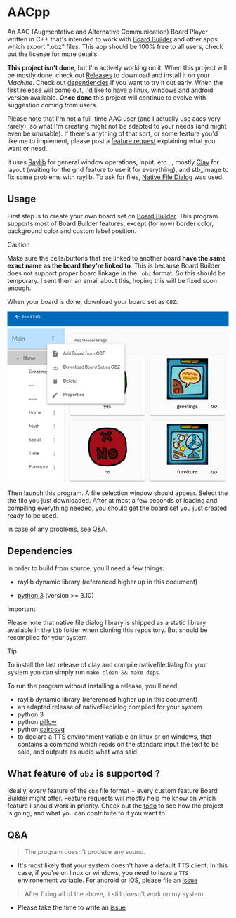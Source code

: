 
# AACpp

An AAC (Augmentative and Alternative Communication) Board Player written in C++
that's intended to work with [Board Builder](https://app.globalsymbols.com/en/)
and other apps which export ".obz" files. This app should be 100% free to all
users, check out the license for more details.

**This project isn't done**, but I'm actively working on it. When this project
will be mostly done, check out
[Releases](https://github.com/DaApppooo/AACpp/releases) to download and install
it on your *Machine*. Check out [dependencies](#deps) if you want to
try it out early. When the first release will come out, I'd like to have a
linux, windows and android version available. **Once done** this project will
continue to evolve with suggestion coming from users.

Please note that I'm not a full-time AAC user (and I actually use aacs very
rarely), so what I'm creating might not be adapted to your needs (and might
even be unusable). If there's anything of that sort, or some feature you'd like
me to implement, please post a [feature request](https://github.com/DaApppooo/AACpp/issues/new?assignees=DaApppooo&labels=&projects=&template=feature-request.md&title=)
explaining what you want or need.

It uses [Raylib](https://github.com/raysan5/raylib/) for general window
operations, input, etc..., mostly [Clay](https://github.com/nicbarker/clay) for
layout (waiting for the grid feature to use it for everything), and stb_image
to fix some problems with raylib. To ask for files,
[Native File Dialog](https://github.com/mlabbe/nativefiledialog) was used.

## Usage

First step is to create your own board set on
[Board Builder](https://app.globalsymbols.com/en/). This program supports most
of Board Builder features, except (for now) border color, background color and
custom label position.

> [!CAUTION]
> Make sure the cells/buttons that are linked to another board **have the same
> exact name as the board they're linked to**. This is because Board Builder
> does not support proper board linkage in the `.obz` format. So this should be
> temporary. I sent them an email about this, hoping this will be fixed soon
> enough.

When your board is done, download your board set as `OBZ`:

![Clicking on the "Download Board set as OBZ"](doc/tuto0.png)

Then launch this program. A file selection window should appear. Select the
the file you just downloaded. After at most a few seconds of loading and
compiling everything needed, you should get the board set you just created
ready to be used.

In case of any problems, see [Q&A](#qna).

<a name="deps" />

## Dependencies

In order to build from source, you'll need a few things:

- raylib dynamic library (referenced higher up in this document)

- [python 3](https://www.python.org/downloads/) (version >= 3.10)

> [!IMPORTANT]
> Please note that native file dialog library is shipped as a static
  library available in the `lib` folder when cloning this repository. But
  should be recompiled for your system

> [!TIP]
> To install the last release of clay and compile nativefiledialog for your
  system you can simply run `make clean && make deps`.


To run the program without installing a release, you'll need:

- raylib dynamic library (referenced higher up in this document)
- an adapted release of nativefiledialog compiled for your system
- python 3
- python [pillow](https://pypi.org/project/pillow/)
- python [cairosvg](https://cairosvg.org/)
- to declare a TTS environment variable on linux or on windows, that contains a
  command which reads on the standard input the text to be said, and outputs as
  audio what was said.

## What feature of `obz` is supported ?

Ideally, every feature of the `obz` file format + every custom feature Board
Builder might offer. Feature requests will mostly help me know on which feature
I should work in priority. Check out the [todo](https://github.com/users/DaApppooo/projects/1) to see how the project is
going, and what you can contribute to if you want to.

<a name="qna">

## Q&A

> The program doesn't produce any sound.
- It's most likely that your system doesn't have a default TTS client. In this
  case, if you're on linux or windows, you need to have a `TTS` environement
  variable. For android or iOS, please file an [issue](https://github.com/DaApppooo/AACpp/issues/new?assignees=DaApppooo&labels=&projects=&template=bug--or-problem-with-default-behavior-in-general--report.md&title=)

> After fixing all of the above, it still doesn't work on my system.
- Please take the time to write an
  [issue](https://github.com/DaApppooo/AACpp/issues/new?assignees=DaApppooo&labels=&projects=&template=bug--or-problem-with-default-behavior-in-general--report.md&title=)

